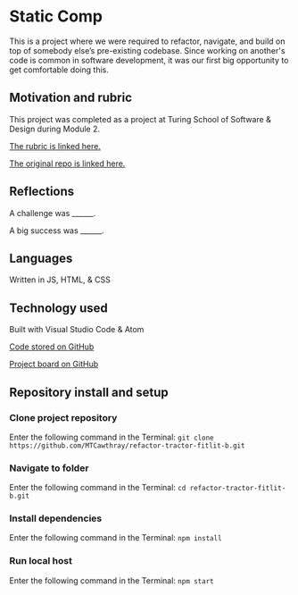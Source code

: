 # Static Comp

This is a project where we were required to refactor, navigate, and build on top of somebody else’s pre-existing codebase. Since working on another's code is common in software development, it was our first big opportunity to get comfortable doing this.

## Motivation and rubric

This project was completed as a project at Turing School of Software & Design during Module 2.

[The rubric is linked here.](https://frontend.turing.edu/projects/module-2/refactor-tractor-choice.html)

[The original repo is linked here.](https://github.com/turingschool-examples/refactor-tractor-fitlit-b)

## Reflections

A challenge was ______.

A big success was ______.

## Languages

Written in JS, HTML, & CSS

## Technology used

Built with Visual Studio Code & Atom

[Code stored on GitHub](https://github.com/MTCawthray/refactor-tractor-fitlit-b)

[Project board on GitHub](https://github.com/MTCawthray/refactor-tractor-fitlit-b/projects/1)

## Repository install and setup

### Clone project repository

Enter the following command in the Terminal:
`git clone https://github.com/MTCawthray/refactor-tractor-fitlit-b.git`

### Navigate to folder

Enter the following command in the Terminal:
`cd refactor-tractor-fitlit-b.git`

### Install dependencies

Enter the following command in the Terminal:
`npm install`

### Run local host

Enter the following command in the Terminal:
`npm start`